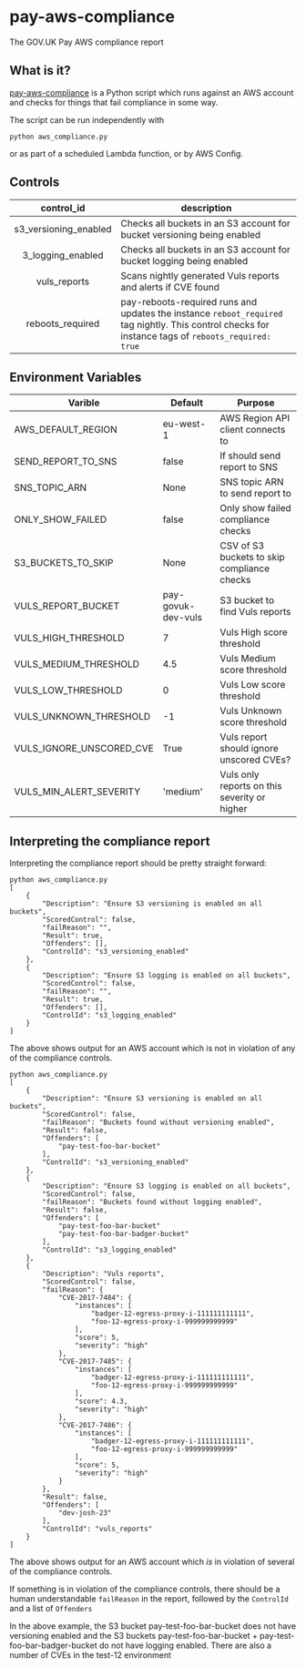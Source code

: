 # pay-aws-compliance
The GOV.UK Pay AWS compliance report

## What is it?

[pay-aws-compliance](https://github.com/alphagov/pay-aws-compliance) is
a Python script which runs against an AWS account and checks for things
that fail compliance in some way.

The script can be run independently with

```
python aws_compliance.py
```

or as part of a scheduled Lambda function, or by AWS Config.

## Controls

|control_id|description|
|:-:|---|
|s3\_versioning\_enabled|Checks all buckets in an S3 account for bucket versioning being enabled|
|3\_logging\_enabled|Checks all buckets in an S3 account for bucket logging being enabled|
|vuls_reports|Scans nightly generated Vuls reports and alerts if CVE found|
|reboots_required|pay-reboots-required runs and updates the instance `reboot_required` tag nightly. This control checks for instance tags of `reboots_required: true`|

## Environment Variables

| Varible | Default | Purpose |
|---------|---------|---------|
|AWS_DEFAULT_REGION | eu-west-1 | AWS Region API client connects to |
|SEND_REPORT_TO_SNS | false | If should send report to SNS |
|SNS_TOPIC_ARN | None | SNS topic ARN to send report to |
|ONLY_SHOW_FAILED | false | Only show failed compliance checks |
|S3_BUCKETS_TO_SKIP | None | CSV of S3 buckets to skip compliance checks |
|VULS_REPORT_BUCKET | pay-govuk-dev-vuls | S3 bucket to find Vuls reports |
|VULS_HIGH_THRESHOLD | 7 | Vuls High score threshold |
|VULS_MEDIUM_THRESHOLD | 4.5 | Vuls Medium score threshold |
|VULS_LOW_THRESHOLD | 0 | Vuls Low score threshold |
|VULS_UNKNOWN_THRESHOLD | -1 | Vuls Unknown score threshold |
|VULS_IGNORE_UNSCORED_CVE | True | Vuls report should ignore unscored CVEs? |
|VULS_MIN_ALERT_SEVERITY | 'medium' | Vuls only reports on this severity or higher

## Interpreting the compliance report

Interpreting the compliance report should be pretty straight forward:

```
python aws_compliance.py
[
    {
        "Description": "Ensure S3 versioning is enabled on all buckets",
        "ScoredControl": false,
        "failReason": "",
        "Result": true,
        "Offenders": [],
        "ControlId": "s3_versioning_enabled"
    },
    {
        "Description": "Ensure S3 logging is enabled on all buckets",
        "ScoredControl": false,
        "failReason": "",
        "Result": true,
        "Offenders": [],
        "ControlId": "s3_logging_enabled"
    }
]
```

The above shows output for an AWS account which is not in violation of
any of the compliance controls.

```
python aws_compliance.py
[
    {
        "Description": "Ensure S3 versioning is enabled on all buckets",
        "ScoredControl": false,
        "failReason": "Buckets found without versioning enabled",
        "Result": false,
        "Offenders": [
            "pay-test-foo-bar-bucket"
        ],
        "ControlId": "s3_versioning_enabled"
    },
    {
        "Description": "Ensure S3 logging is enabled on all buckets",
        "ScoredControl": false,
        "failReason": "Buckets found without logging enabled",
        "Result": false,
        "Offenders": [
            "pay-test-foo-bar-bucket"
            "pay-test-foo-bar-badger-bucket"
        ],
        "ControlId": "s3_logging_enabled"
    },
    {
        "Description": "Vuls reports",
        "ScoredControl": false,
        "failReason": {
            "CVE-2017-7484": {
                "instances": [
                    "badger-12-egress-proxy-i-111111111111",
                    "foo-12-egress-proxy-i-999999999999"
                ],
                "score": 5,
                "severity": "high"
            },
            "CVE-2017-7485": {
                "instances": [
                    "badger-12-egress-proxy-i-111111111111",
                    "foo-12-egress-proxy-i-999999999999"
                ],
                "score": 4.3,
                "severity": "high"
            },
            "CVE-2017-7486": {
                "instances": [
                    "badger-12-egress-proxy-i-111111111111",
                    "foo-12-egress-proxy-i-999999999999"
                ],
                "score": 5,
                "severity": "high"
            }
        },
        "Result": false,
        "Offenders": [
            "dev-josh-23"
        ],
        "ControlId": "vuls_reports"
    }
]
```

The above shows output for an AWS account which _is_ in violation of
several of the compliance controls.

If something is in violation of the compliance controls, there should
be a human understandable `failReason` in the report, followed by the
`ControlId` and a list of `Offenders`

In the above example, the S3 bucket pay-test-foo-bar-bucket does not
have versioning enabled and the S3 buckets pay-test-foo-bar-bucket +
pay-test-foo-bar-badger-bucket do not have logging enabled. There are
also a number of CVEs in the test-12 environment
